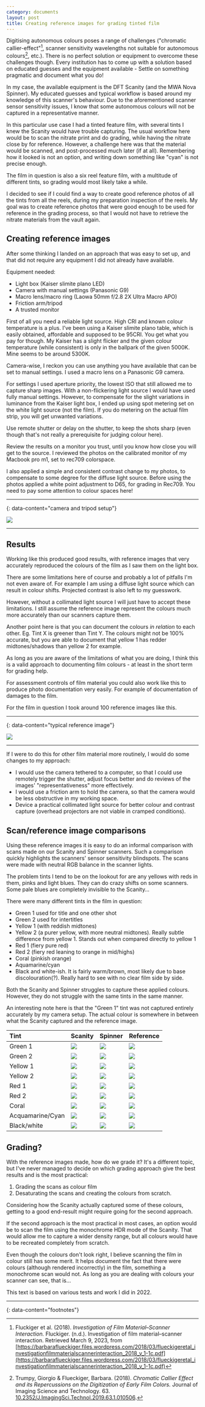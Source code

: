 ```yaml
---
category: documents
layout: post
title: Creating reference images for grading tinted film
---
```


Digitising autonomous colours poses a range of challenges ("chromatic callier-effect"[^1], scanner sensitivity wavelengths not suitable for autonomous colours[^2], etc.). There is no perfect solution or equipment to overcome these challenges though. Every institution has to come up with a solution based on educated guesses and the equipment available - Settle on something pragmatic and document what you do!

In my case, the available equipment is the DFT Scanity (and the MWA Nova Spinner). My educated guesses and typical workflow is based around my knowledge of this scanner's behaviour. Due to the aforementioned scanner sensor sensitivity issues, I know that some autonomous colours will not be captured in a representative manner. 

In this particular use case I had a tinted feature film, with several tints I knew the Scanity would have trouble capturing. The usual workflow here would be to scan the nitrate print and do grading, while having the nitrate close by for reference. However, a challenge here was that the material would be scanned, and post-processed much later (if at all). Remembering how it looked is not an option, and writing down something like "cyan" is not precise enough.

The film in question is also a six reel feature film, with a multitude of different tints, so grading would most likely take a while. 

I decided to see if I could find a way to create good reference photos of all the tints from all the reels, during my preparation inspection of the reels. My goal was to create reference photos that were good enough to be used for reference in the grading process, so that I would not have to retrieve the nitrate materials from the vault again.
 
## Creating reference images
After some thinking I landed on an approach that was easy to set up, and that did not require any equipment I did not already have available.

Equipment needed:
- Light box (Kaiser slimite plano LED)
- Camera with manual settings (Panasonic G9)
- Macro lens/macro ring (Laowa 50mm f/2.8 2X Ultra Macro APO)
- Friction arm/tripod
- A trusted monitor

First of all you need a reliable light source. High CRI and known colour temperature is a plus. I’ve been using a Kaiser slimite plano table, which is easily obtained, affordable and supposed to be 95CRI. You get what you pay for though. My Kaiser has a slight flicker and the given colour temperature (while consistent) is only in the ballpark of the given 5000K. Mine seems to be around 5300K. 
 
Camera-wise, I reckon you can use anything you have available that can be set to manual settings. I used a macro lens on a Panasonic G9 camera. 

For settings I used aperture priority, the lowest ISO that still allowed me to capture  sharp images. With a non-flickering light source I would have used fully manual settings. However, to compensate for the slight variations in luminance from the Kaiser light box, I ended up using spot metering set on the white light source (not the film). If you do metering on the actual film strip, you will get unwanted variations. 

Use remote shutter or delay on the shutter, to keep the shots sharp (even though that's not really a prerequisite for judging colour here).
 
Review the results on a monitor you trust, until you know how close you will get to the source. I reviewed the photos on the calibrated monitor of my Macbook pro m1, set to rec709 colorspace. 

I also applied a simple and consistent contrast change to my photos, to compensate to some degree for the diffuse light source. Before using the photos applied a white point adjustment to D65, for grading in Rec709. You need to pay some attention to colour spaces here!

---
{: data-content="camera and tripod setup"}

![](/assets/img/reference-images/tripod.jpg)

---

## Results
Working like this produced good results, with reference images that very accurately reproduced the colours of the film as I saw them on the light box. 

There are some limitations here of course and probably a lot of pitfalls I'm not even aware of. For example I am using a diffuse light source which can result in colour shifts. Projected contrast is also left to my guesswork. 

However, without a collimated light source I will just have to accept these limitations. I still assume the reference image represent the colours much more accurately than our scanners capture them. 

Another point here is that you can document the colours *in relation* to each other. Eg. Tint X is greener than Tint Y. The colours might not be 100% accurate, but you are able to document that yellow 1 has redder midtones/shadows than yellow 2 for example. 

As long as you are aware of the limitations of what you are doing, I think this is a valid approach to documenting film colours - at least in the short term for grading help.

For assessment controls of film material you could also work like this to produce photo documentation very easily. For example of documentation of damages to the film. 

For the film in question I took around 100 reference images like this.

---
{: data-content="typical reference image"}

![](/assets/img/reference-images/reference.jpg)

---

If I were to do this for other film material more routinely, I would do some changes to my approach:
- I would use the camera tethered to a computer, so that I could use remotely trigger the shutter, adjust focus better and do reviews of the images' "representativeness" more effectively.
- I would use a friction arm to hold the camera, so that the camera would be less obstructive in my working space.
- Device a practical collimated light source for better colour and contrast capture (overhead projectors are not viable in cramped conditions).

## Scan/reference image comparisons

Using these reference images it is easy to do an informal comparison with scans made on our Scanity and Spinner scanners. Such a comparison quickly highlights the scanners' sensor sensitivity blindspots. The scans were made with neutral RGB balance in the scanner lights.
 
The problem tints I tend to be on the lookout for are any yellows with reds in them, pinks and light blues. They can do crazy shifts on some scanners. Some pale blues are completely invisible to the Scanity…

There were many different tints in the film in question:
- Green 1 used for title and one other shot
- Green 2 used for intertitles
- Yellow 1 (with reddish midtones)
- Yellow 2 (a purer yellow, with more neutral midtones). Really subtle difference from yellow 1. Stands out when compared directly to yellow 1
- Red 1 (fiery pure red)
- Red 2 (fiery red leaning to orange in mid/highs)
- Coral (pinkish orange)
- Aquamarine/cyan
- Black and white-ish. It is fairly warm/brown, most likely due to base discolouration(?). Really hard to see with no clear film side by side.

Both the Scanity and Spinner struggles to capture these applied colours. However, they do not struggle with the same tints in the same manner. 

An interesting note here is that the "Green 1" tint was not captured entirely accurately by my camera setup. The actual colour is somewhere in between what the Scanity captured and the reference image.

| Tint | Scanity | Spinner | Reference |
|:--|:--|:--|:--|
| Green 1 | ![](/assets/img/reference-images/scanity-green-1.png) | ![](/assets/img/reference-images/spinner-green-1.png) | ![](/assets/img/reference-images/ref-green-1.png) |
| Green 2 | ![](/assets/img/reference-images/scanity-green-2.png) | ![](/assets/img/reference-images/spinner-green-2.png) | ![](/assets/img/reference-images/ref-green-2.png) |
| Yellow 1 | ![](/assets/img/reference-images/scanity-yellow-1.png) | ![](/assets/img/reference-images/spinner-yellow-1.png) | ![](/assets/img/reference-images/ref-yellow-1.png) |
| Yellow 2 | ![](/assets/img/reference-images/scanity-yellow-2.png) | ![](/assets/img/reference-images/spinner-yellow-2.png) | ![](/assets/img/reference-images/ref-yellow-2.png) |
| Red 1 | ![](/assets/img/reference-images/scanity-red-1.png) | ![](/assets/img/reference-images/spinner-red-1.png) | ![](/assets/img/reference-images/ref-red-1.png) |
| Red 2 | ![](/assets/img/reference-images/scanity-red-2.png) | ![](/assets/img/reference-images/spinner-red-2.png) | ![](/assets/img/reference-images/ref-red-2.png) |
| Coral | ![](/assets/img/reference-images/scanity-coral-1.png) | ![](/assets/img/reference-images/spinner-coral-1.png) | ![](/assets/img/reference-images/ref-coral-1.png) |
| Acquamarine/Cyan | ![](/assets/img/reference-images/scanity-cyan-1.png) | ![](/assets/img/reference-images/spinner-cyan-1.png) | ![](/assets/img/reference-images/ref-cyan-1.png) |
| Black/white | ![](/assets/img/reference-images/scanity-bw-1.png) | ![](/assets/img/reference-images/spinner-bw-1.png) | ![](/assets/img/reference-images/ref-bw-1.png) |

## Grading?
With the reference images made, how do we grade it? It's a different topic, but I've never managed to decide on which grading approach give the best results and is the most practical: 

1. Grading the scans as colour film 
2. Desaturating the scans and creating the colours from scratch.

Considering how the Scanity actually captured some of these colours, getting to a good end-result might require going for the second approach. 

If the second approach is the most practical in most cases, an option would be to scan the film using the monochrome HDR mode of the Scanity. That would allow me to capture a wider density range, but all colours would have to be recreated completely from scratch.

Even though the colours don't look right, I believe scanning the film in colour still has some merit. It helps document the fact that there were colours (although rendered incorrectly) in the film, something a monochrome scan would not. As long as you are dealing with colours your scanner can see, that is...

This text is based on various tests and work I did in 2022.

---
{: data-content="footnotes"}

[^1]: Fluckiger et al. (2018). *Investigation of Film Material–Scanner Interaction.* Fluckiger. (n.d.). Investigation of film material–scanner interaction. Retrieved March 9, 2023, from [https://barbaraflueckiger.files.wordpress.com/2018/03/flueckigeretal_investigationfilmmaterialscannerinteraction_2018_v_1-1c.pdf](https://barbaraflueckiger.files.wordpress.com/2018/03/flueckigeretal_investigationfilmmaterialscannerinteraction_2018_v_1-1c.pdf)
[^2]: Trumpy, Giorgio & Flueckiger, Barbara. (2018). *Chromatic Callier Effect and its Repercussions on the Digitization of Early Film Colors.* Journal of Imaging Science and Technology. 63. [10.2352/J.ImagingSci.Technol.2019.63.1.010506](https://www.researchgate.net/publication/327937633_Chromatic_Callier_Effect_and_its_Repercussions_on_the_Digitization_of_Early_Film_Colors).



